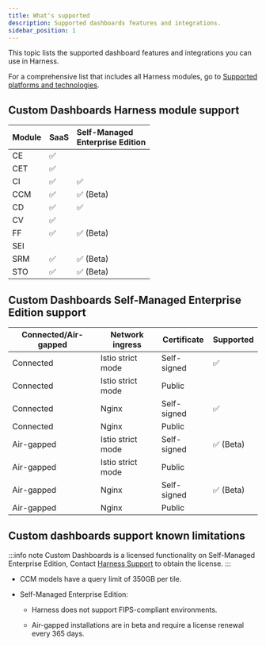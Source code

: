 ```yaml
---
title: What's supported
description: Supported dashboards features and integrations.
sidebar_position: 1
---
```


This topic lists the supported dashboard features and integrations you can use in Harness.

For a comprehensive list that includes all Harness modules, go to [Supported platforms and technologies](/docs/get-started/supported-platforms-and-technologies).

## Custom Dashboards Harness module support

| Module | SaaS | Self-Managed <br />Enterprise Edition |
| :-- |  :-- | :-- |
| CE | ✅ |  |
| CET| ✅ |  |
| CI | ✅ | ✅ |
| CCM| ✅ | ✅ (Beta) |
| CD | ✅ | ✅ |
| CV | ✅ |  |
| FF | ✅ | ✅ (Beta) |
| SEI|  |  |
| SRM| ✅ | ✅ (Beta) |
| STO| ✅ | ✅ (Beta) |

## Custom Dashboards Self-Managed Enterprise Edition support

| **Connected/Air-gapped** | **Network ingress**         | **Certificate**      | **Supported** |
| ----------------------- | ----------------------------- | -------------------- | ------------------------------- |
| Connected               | Istio strict mode             | Self-signed          | ✅           |
| Connected               | Istio strict mode             | Public          |            |
| Connected               | Nginx             | Self-signed          | ✅           |
| Connected               | Nginx             | Public          |            |
| Air-gapped               | Istio strict mode             | Self-signed          | ✅ (Beta)     |
| Air-gapped               | Istio strict mode             | Public          |            |
| Air-gapped                | Nginx             | Self-signed          | ✅ (Beta)    |
| Air-gapped               | Nginx             | Public          |            |

## Custom dashboards support known limitations

:::info note
Custom Dashboards is a licensed functionality on Self-Managed Enterprise Edition, Contact [Harness Support](mailto:support@harness.io) to obtain the license.
:::

- CCM models have a query limit of 350GB per tile.

- Self-Managed Enterprise Edition:

   - Harness does not support FIPS-compliant environments.

   - Air-gapped installations are in beta and require a license renewal every 365 days.
 
